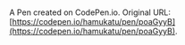 # 

A Pen created on CodePen.io. Original URL: [https://codepen.io/hamukatu/pen/poaGyyB](https://codepen.io/hamukatu/pen/poaGyyB).


